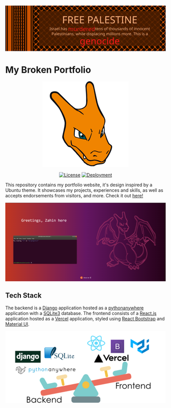 [![Free Palestine](https://github.com/alvii147/hinds-banner/blob/main/github/free-palestine-tatreez.svg)](https://www.pcrf.net/)

# My Broken Portfolio

<p align="center">
    <img src="frontend/src/images/charizardlogo.png" />
</p>

<div align="center">

[![License](https://img.shields.io/badge/License-BSD_3--Clause-blue.svg)](https://opensource.org/licenses/BSD-3-Clause) [![Deployment](https://img.shields.io/badge/Vercel-deployed-000000?logo=Vercel)](https://zahin-zaman.vercel.app/)

</div>

This repository contains my portfolio website, it's design inspired by a Ubuntu theme. It showcases my projects, experiences and skills, as well as accepts endorsements from visitors, and more. Check it out [here!](https://zahin-zaman.vercel.app/)

![screenshot](frontend/src/images/screenshot.png)

## Tech Stack

The backend is a [Django](https://www.djangoproject.com/) application hosted as a [pythonanywhere](https://www.pythonanywhere.com/) application with a [SQLite3](https://www.sqlite.org/index.html) database. The frontend consists of a [React.js](https://reactjs.org/) application hosted as a [Vercel](https://vercel.com/) application, styled using [React Bootstrap](https://react-bootstrap.github.io/) and [Material UI](https://material-ui.com/).

![techstack](frontend/src/images/techstack.png)
